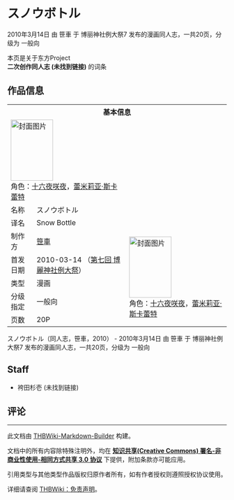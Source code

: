 # スノウボトル

<!-- source html: G:\repos\THBWiki-Markdown-Builder\THBWikiMarkdown\Temp\main\e\e9\ns0%3A%E3%82%B9%E3%83%8E%E3%82%A6%E3%83%9C%E3%83%88%E3%83%AB.html -->

2010年3月14日 由 笹車 于 博丽神社例大祭7 发布的漫画同人志，一共20页，分级为 一般向

本页是关于东方Project  
 **二次创作同人志 (未找到链接)** 的词条
## 作品信息

<table><tbody><tr><th colspan="3">基本信息</th></tr><tr><td class="cover-artwork-mobile" colspan="2"><a href="./文件-スノウボトル封面.jpg.md" class="image" title="封面图片"><img alt="封面图片" src="https://upload.thwiki.cc/thumb/1/1e/%E3%82%B9%E3%83%8E%E3%82%A6%E3%83%9C%E3%83%88%E3%83%AB%E5%B0%81%E9%9D%A2.jpg/97px-%E3%82%B9%E3%83%8E%E3%82%A6%E3%83%9C%E3%83%88%E3%83%AB%E5%B0%81%E9%9D%A2.jpg" decoding="async" loading="lazy" width="97" height="140" srcset="https://upload.thwiki.cc/thumb/1/1e/%E3%82%B9%E3%83%8E%E3%82%A6%E3%83%9C%E3%83%88%E3%83%AB%E5%B0%81%E9%9D%A2.jpg/145px-%E3%82%B9%E3%83%8E%E3%82%A6%E3%83%9C%E3%83%88%E3%83%AB%E5%B0%81%E9%9D%A2.jpg 1.5x, https://upload.thwiki.cc/thumb/1/1e/%E3%82%B9%E3%83%8E%E3%82%A6%E3%83%9C%E3%83%88%E3%83%AB%E5%B0%81%E9%9D%A2.jpg/194px-%E3%82%B9%E3%83%8E%E3%82%A6%E3%83%9C%E3%83%88%E3%83%AB%E5%B0%81%E9%9D%A2.jpg 2x" data-file-width="266" data-file-height="384"></a><div class="cover-char">角色：<a href="/%E5%8D%81%E5%85%AD%E5%A4%9C%E5%92%B2%E5%A4%9C" title="十六夜咲夜">十六夜咲夜</a>，<a href="./蕾米莉亚·斯卡蕾特.md" title="蕾米莉亚·斯卡蕾特">蕾米莉亚·斯卡蕾特</a></div></td>
</tr><tr><td class="label">名称</td><td colspan="2"> スノウボトル </td></tr><tr><td class="label">译名</td><td colspan="2"> Snow Bottle </td></tr><tr><td class="label">制作方</td><td><a href="./笹車.md" title="笹車">笹車</a></td><td class="cover-artwork" rowspan="5" style="min-width:140px;"><a href="./文件-スノウボトル封面.jpg.md" class="image" title="封面图片"><img alt="封面图片" src="https://upload.thwiki.cc/thumb/1/1e/%E3%82%B9%E3%83%8E%E3%82%A6%E3%83%9C%E3%83%88%E3%83%AB%E5%B0%81%E9%9D%A2.jpg/97px-%E3%82%B9%E3%83%8E%E3%82%A6%E3%83%9C%E3%83%88%E3%83%AB%E5%B0%81%E9%9D%A2.jpg" decoding="async" loading="lazy" width="97" height="140" srcset="https://upload.thwiki.cc/thumb/1/1e/%E3%82%B9%E3%83%8E%E3%82%A6%E3%83%9C%E3%83%88%E3%83%AB%E5%B0%81%E9%9D%A2.jpg/145px-%E3%82%B9%E3%83%8E%E3%82%A6%E3%83%9C%E3%83%88%E3%83%AB%E5%B0%81%E9%9D%A2.jpg 1.5x, https://upload.thwiki.cc/thumb/1/1e/%E3%82%B9%E3%83%8E%E3%82%A6%E3%83%9C%E3%83%88%E3%83%AB%E5%B0%81%E9%9D%A2.jpg/194px-%E3%82%B9%E3%83%8E%E3%82%A6%E3%83%9C%E3%83%88%E3%83%AB%E5%B0%81%E9%9D%A2.jpg 2x" data-file-width="266" data-file-height="384"></a><div class="cover-char">角色：<a href="/%E5%8D%81%E5%85%AD%E5%A4%9C%E5%92%B2%E5%A4%9C" title="十六夜咲夜">十六夜咲夜</a>，<a href="./蕾米莉亚·斯卡蕾特.md" title="蕾米莉亚·斯卡蕾特">蕾米莉亚·斯卡蕾特</a></div></td>
</tr><tr><td class="label">首发日期</td><td>2010-03-14&#160;（<a href="/展会作品列表?e=%E5%8D%9A%E4%B8%BD%E7%A5%9E%E7%A4%BE%E4%BE%8B%E5%A4%A7%E7%A5%AD%237">第七回 博麗神社例大祭</a>）</td></tr><tr><td class="label">类型</td><td>漫画</td></tr><tr><td class="label">分级指定</td><td>一般向</td></tr><tr><td class="label">页数</td><td>20P</td></tr></tbody></table>

スノウボトル（同人志，笹車，2010） - 2010年3月14日 由 笹車 于 博丽神社例大祭7 发布的漫画同人志，一共20页，分级为 一般向
## Staff
- 袴田杉壱 (未找到链接)

## 评论




---

此文档由 [THBWiki-Markdown-Builder](https://github.com/Delsin-Yu/THBWiki-Markdown-Builder) 构建。

文档中的所有内容除特殊注明外，均在 [**知识共享(Creative Commons) 署名-非商业性使用-相同方式共享 3.0 协议**](https://creativecommons.org/licenses/by-sa/3.0/deed.zh-hans) 下提供，附加条款亦可能应用。

引用类型与其他类型作品版权归原作者所有，如有作者授权则遵照授权协议使用。

详细请查阅 [THBWiki：免责声明](https://thbwiki.cc/THBWiki:%E5%85%8D%E8%B4%A3%E5%A3%B0%E6%98%8E)。

